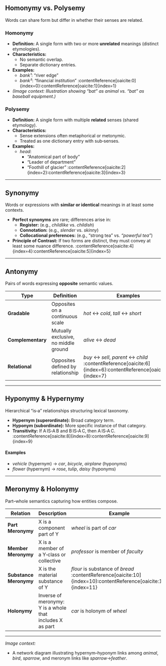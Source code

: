 ## Homonymy vs. Polysemy
Words can share form but differ in whether their senses are related.

### Homonymy  
- **Definition:** A single form with two or more **unrelated** meanings (distinct etymologies).  
- **Characteristics:**  
  - No semantic overlap.  
  - Separate dictionary entries.  
- **Examples:**  
  - *bank¹*: “river edge”  
  - *bank²*: “financial institution” :contentReference[oaicite:0]{index=0}:contentReference[oaicite:1]{index=1}  
- *(Image context: Illustration showing “bat” as animal vs. “bat” as baseball equipment.)*

### Polysemy  
- **Definition:** A single form with multiple **related** senses (shared etymology).  
- **Characteristics:**  
  - Sense extensions often metaphorical or metonymic.  
  - Treated as one dictionary entry with sub‑senses.  
- **Examples:**  
  - *head*:  
    - “Anatomical part of body”  
    - “Leader of department”  
    - “Foothill of glacier” :contentReference[oaicite:2]{index=2}:contentReference[oaicite:3]{index=3}  

---

## Synonymy
Words or expressions with **similar or identical** meanings in at least some contexts.

- **Perfect synonyms** are rare; differences arise in:  
  - **Register:** (e.g., *childlike* vs. *childish*)  
  - **Connotation:** (e.g., *slender* vs. *skinny*)  
  - **Collocational preferences:** (e.g., “strong tea” vs. *“powerful tea”*)  
- **Principle of Contrast:** If two forms are distinct, they must convey at least some nuance difference. :contentReference[oaicite:4]{index=4}:contentReference[oaicite:5]{index=5}  

---

## Antonymy
Pairs of words expressing **opposite** semantic values.

| Type              | Definition                                    | Examples                    |
|-------------------|-----------------------------------------------|-----------------------------|
| **Gradable**      | Opposites on a continuous scale               | *hot* ↔ *cold*, *tall* ↔ *short* |
| **Complementary** | Mutually exclusive, no middle ground          | *alive* ↔ *dead*            |
| **Relational**    | Opposites defined by relationship             | *buy* ↔ *sell*, *parent* ↔ *child* :contentReference[oaicite:6]{index=6}:contentReference[oaicite:7]{index=7} |

---

## Hyponymy & Hypernymy
Hierarchical “is‑a” relationships structuring lexical taxonomy.

- **Hypernym (superordinate):** Broad category term.  
- **Hyponym (subordinate):** More specific instance of that category.  
- **Transitivity:** If A IS‑A B and B IS‑A C, then A IS‑A C. :contentReference[oaicite:8]{index=8}:contentReference[oaicite:9]{index=9}

#### Examples
- *vehicle* (hypernym) → *car*, *bicycle*, *airplane* (hyponyms)  
- *flower* (hypernym) → *rose*, *tulip*, *daisy* (hyponyms)  

---

## Meronymy & Holonymy
Part–whole semantics capturing how entities compose.

| Relation              | Description                                               | Example                     |
|-----------------------|-----------------------------------------------------------|-----------------------------|
| **Part Meronymy**     | X is a component part of Y                                | *wheel* is part of *car*    |
| **Member Meronymy**   | X is a member of a Y‑class or collective                  | *professor* is member of *faculty* |
| **Substance Meronymy**| X is the material substance of Y                          | *flour* is substance of *bread* :contentReference[oaicite:10]{index=10}:contentReference[oaicite:11]{index=11} |
| **Holonymy**          | Inverse of meronymy: Y is a whole that includes X as part | *car* is holonym of *wheel* |

---

*Image context:*  
- A network diagram illustrating hypernym–hyponym links among *animal*, *bird*, *sparrow*, and meronym links like *sparrow*→*feather*.  
